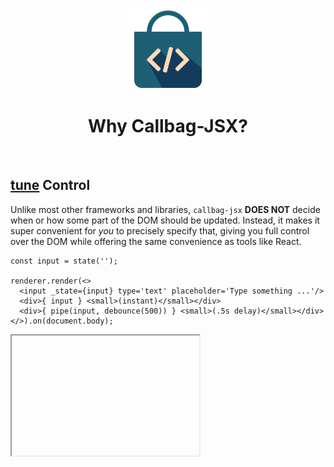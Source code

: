 <div align="center">
  <img src="/docs/assets/callbag-jsx.svg" width="128px"/>
  <h1>Why Callbag-JSX?</h1>
</div>

<br>

## [tune](:Icon) Control

Unlike most other frameworks and libraries, `callbag-jsx` **DOES NOT** decide when or how some part of the DOM
should be updated. Instead, it makes it super convenient for _you_ to precisely specify that, giving you full
control over the DOM while offering the same convenience as tools like React.

```tsx
const input = state('');

renderer.render(<>
  <input _state={input} type='text' placeholder='Type something ...'/>
  <div>{ input } <small>(instant)</small></div>
  <div>{ pipe(input, debounce(500)) } <small>(.5s delay)</small></div>
</>).on(document.body);
```

<iframe deferred-src="https://callbag-jsx-debounce.stackblitz.io" height="192"/>

> :Buttons
> > :Button label=Playground, url=https://stackblitz.com/edit/callbag-jsx-debounce

<br><br>

## [touch_app](:Icon) Simplicity

`callbag-jsx` is pretty simple under the hood: It just binds callbags to corresponding DOM nodes.
There is no virtual DOM, no dirty model checking, etc. You won't have bugs for
creating a state in an if-clause [(like this)](https://reactjs.org/docs/hooks-rules.html) or
forgetting to write `data = data` [(like this)](https://svelte.dev/tutorial/updating-arrays-and-objects), because
there are no such weird rules here.

<br>

```tsx
const x = <div>Hellow World!</div>;

renderer.render(x).on(document.body);
```

Here `x` *IS* the DOM element that appears on screen, not a proxy for it.

<br>

```tsx
function MyComp(...) { ... }

renderer.render(<MyComp/>).on(document.body);
```

Here `MyComp` is called only once, when the render function is called. Not whenever the framework
decides to run it.

<br><br>

## [device_hub](:Icon) State Management

With callbags modeling reactivity, you do not need external state management tools such as Redux. You can even
manage complex state-trees seamlessly as `callbag-jsx` is integrated with `callbag-state` by default.

```tsx
const data = state([0, 0, 0, 0]);

renderer.render(<>
  State: {expr($ => $(data).join(', '))}
  <ol>
    <List of={data} each={i =>
      <li onclick={() => i.set(i.get() + 1)}>
        clicked {i} times
      </li>
    }/>
  </ol>
</>).on(document.body);
```

<iframe deferred-src="https://callbag-jsx-state-management.stackblitz.io" height="192"/>

> :Buttons
> > :Button label=Playground, url=https://stackblitz.com/edit/callbag-jsx-state-management

<br><br>

## [speed](:Icon) Performance

Due to its inherent simplicity, `callbag-jsx` is [pretty light-weight (~7kb runtime)](https://bundlephobia.com/result?p=callbag-jsx@latest) and your app becomes interactive pretty quickly. It is also much faster than most popular frameworks in updating the DOM.

[![Performance Benchmark](https://i.imgur.com/bXDhojU.png)](https://i.imgur.com/bXDhojU.png)

[![Bootup Benchmark](https://i.imgur.com/m7NErMe.png)](https://i.imgur.com/m7NErMe.png)

> Benchmarked using [JS framework benchmark](https://github.com/krausest/js-framework-benchmark).

<br><br>

## [developer_board](:Icon) Versatility

Also due to its simplicity, `callbag-jsx` is highly inter-operable and robust. You can use it alongside other
frameworks and tools, in other environments (for example in the backend), etc. You can even manually modify
the DOM whenever you need to, for example if you need to optimize some particular section of your app for maximum performance.

<br><br>

> :ToCPrevNext

<br><br>

<div align="center">
  <img src="/docs/assets/callbag.svg" width="256px"/>
</div>